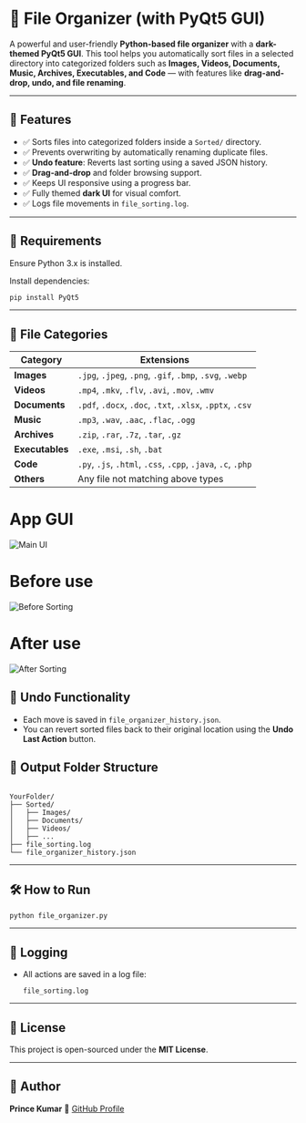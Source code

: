 # 📂 File Organizer (with PyQt5 GUI)

A powerful and user-friendly **Python-based file organizer** with a **dark-themed PyQt5 GUI**. This tool helps you automatically sort files in a selected directory into categorized folders such as **Images, Videos, Documents, Music, Archives, Executables, and Code** — with features like **drag-and-drop, undo, and file renaming**.

---

## 🚀 Features

- ✅ Sorts files into categorized folders inside a `Sorted/` directory.
- ✅ Prevents overwriting by automatically renaming duplicate files.
- ✅ **Undo feature**: Reverts last sorting using a saved JSON history.
- ✅ **Drag-and-drop** and folder browsing support.
- ✅ Keeps UI responsive using a progress bar.
- ✅ Fully themed **dark UI** for visual comfort.
- ✅ Logs file movements in `file_sorting.log`.

---

## 📌 Requirements

Ensure Python 3.x is installed.

Install dependencies:
```bash
pip install PyQt5
````

---

## 📁 File Categories

| Category        | Extensions                                                   |
| --------------- | ------------------------------------------------------------ |
| **Images**      | `.jpg`, `.jpeg`, `.png`, `.gif`, `.bmp`, `.svg`, `.webp`     |
| **Videos**      | `.mp4`, `.mkv`, `.flv`, `.avi`, `.mov`, `.wmv`               |
| **Documents**   | `.pdf`, `.docx`, `.doc`, `.txt`, `.xlsx`, `.pptx`, `.csv`    |
| **Music**       | `.mp3`, `.wav`, `.aac`, `.flac`, `.ogg`                      |
| **Archives**    | `.zip`, `.rar`, `.7z`, `.tar`, `.gz`                         |
| **Executables** | `.exe`, `.msi`, `.sh`, `.bat`                                |
| **Code**        | `.py`, `.js`, `.html`, `.css`, `.cpp`, `.java`, `.c`, `.php` |
| **Others**      | Any file not matching above types                            |




# App GUI
![Main UI](screenshot.png)
# Before use 
![Before Sorting](unshorted.png)
# After use 
![After Sorting](shorted.png)


## 🔄 Undo Functionality

* Each move is saved in `file_organizer_history.json`.
* You can revert sorted files back to their original location using the **Undo Last Action** button.



## 📂 Output Folder Structure

```

YourFolder/
├── Sorted/
│   ├── Images/
│   ├── Documents/
│   ├── Videos/
│   ├── ...
├── file_sorting.log
└── file_organizer_history.json
```

---

## 🛠️ How to Run

```bash
python file_organizer.py
```

---

## 📝 Logging

* All actions are saved in a log file:

  ```
  file_sorting.log
  ```

---


## 📜 License

This project is open-sourced under the **MIT License**.

---

## 👤 Author

**Prince Kumar**
🔗 [GitHub Profile](https://github.com/Prince000101)

